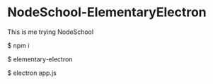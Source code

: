 # NodeSchool-ElementaryElectron
This is me trying NodeSchool

$ npm i

$ elementary-electron

$ electron app.js